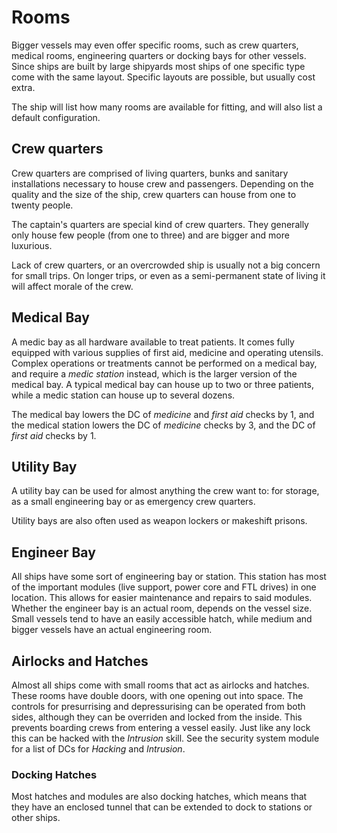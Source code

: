 # Rooms

Bigger vessels may even offer specific rooms, such as crew quarters, medical
rooms, engineering quarters or docking bays for other vessels. Since ships are
built by large shipyards most ships of one specific type come with the same
layout. Specific layouts are possible, but usually cost extra.

The ship will list how many rooms are available for fitting, and will also list
a default configuration.

## Crew quarters

Crew quarters are comprised of living quarters, bunks and sanitary installations
necessary to house crew and passengers. Depending on the quality and the size of
the ship, crew quarters can house from one to twenty people.

The captain's quarters are special kind of crew quarters. They generally only
house few people (from one to three) and are bigger and more luxurious.

Lack of crew quarters, or an overcrowded ship is usually not a big concern for
small trips. On longer trips, or even as a semi-permanent state of living it
will affect morale of the crew.

## Medical Bay

A medic bay as all hardware available to treat patients. It comes fully equipped
with various supplies of first aid, medicine and operating utensils. Complex
operations or treatments cannot be performed on a medical bay, and require a
_medic station_ instead, which is the larger version of the medical bay. A
typical medical bay can house up to two or three patients, while a medic station
can house up to several dozens.

The medical bay lowers the DC of _medicine_ and _first aid_ checks by 1, and
the medical station lowers the DC of _medicine_ checks by 3, and the DC of
_first aid_ checks by 1.

## Utility Bay

A utility bay can be used for almost anything the crew want to: for storage, as
a small engineering bay or as emergency crew quarters.

Utility bays are also often used as weapon lockers or makeshift prisons.

## Engineer Bay

All ships have some sort of engineering bay or station. This station has most
of the important modules (live support, power core and FTL drives) in one
location. This allows for easier maintenance and repairs to said modules.
Whether the engineer bay is an actual room, depends on the vessel size. Small
vessels tend to have an easily accessible hatch, while medium and bigger vessels
have an actual engineering room.

## Airlocks and Hatches

Almost all ships come with small rooms that act as airlocks and hatches. These
rooms have double doors, with one opening out into space. The controls for
presurrising and depressurising can be operated from both sides, although they
can be overriden and locked from the inside. This prevents boarding crews from
entering a vessel easily. Just like any lock this can be hacked with the
_Intrusion_ skill. See the security system module for a list of DCs for
_Hacking_ and _Intrusion_.

### Docking Hatches

Most hatches and modules are also docking hatches, which means that they have
an enclosed tunnel that can be extended to dock to stations or other ships.
